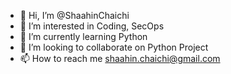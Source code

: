 - 👋 Hi, I’m @ShaahinChaichi
- 👀 I’m interested in Coding, SecOps
- 🌱 I’m currently learning Python
- 💞️ I’m looking to collaborate on Python Project
- 📫 How to reach me shaahin.chaichi@gmail.com

<!---
ShaahinChaichi/ShaahinChaichi is a ✨ special ✨ repository because its `README.md` (this file) appears on your GitHub profile.
You can click the Preview link to take a look at your changes.
--->

